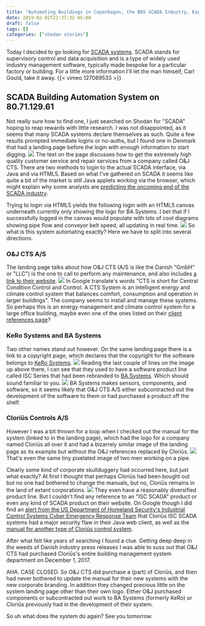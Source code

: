 ```yaml
---
title: "Automating Buildings in Copenhagen, the BAS SCADA Industry, Expandable Controllers, Cloriūs, KeRo, and O&J CTS A/S"
date: 2019-02-02T22:37:32-05:00
draft: false
tags: []
categories: ["shodan stories"]
---
```


Today I decided to go looking for [SCADA systems](https://en.wikipedia.org/wiki/SCADA). SCADA stands for supervisory control and data acquisition and is a type of widely used industry management software, typically made bespoke for a particular factory or building. For a little more information I'll let the man himself, Carl Gould, take it away.
{{< vimeo 127089533 >}}

## SCADA Building Automation System on 80.71.129.61
Not really sure how to find one, I just searched on Shodan for "SCADA" hoping to reap rewards with little research. I was not disappointed, as it seems that many SCADA systems declare themselves as such. Quite a few results prompted immediate logins or no-auths, but I found one in Denmark that had a landing page before the login with enough information to start digging.
![](/images/100Days/Day30/system.png)
The text on the page discusses how to get the extremely high quality customer service and repair services from a company called O&J CTS. There are two methods to login to the actual SCADA interface, via Java and via HTML5. Based on what I've gathered on SCADA it seems like quite a bit of the market is still Java applets working via the browser, which might explain why some analysts are [predicting the oncoming end of the SCADA industry](https://controltrends.org/controltrends-news/news-and-information/11/are-bas-and-scada-systems-doomed-is-blue-pillars-digital-energy-network-next/).

Trying to login via HTML5 yields the following login with an HTML5 canvas underneath currently only showing the logo for BA Systems. I bet that if I successfully logged in the canvas would populate with lots of cool diagrams showing pipe flow and conveyor belt speed, all updating in real time.
![](/images/100Days/Day30/login.png)
So what is this system automating exactly? Here we have to split into several directions.

### O&J CTS A/S
The landing page talks about how O&J CTS (A/S is like the Danish "GmbH" or "LLC") is the one to call to perform any maintenance, and also includes [a link to their website](http://www.oj-cts.dk).
![](/images/100Days/Day30/cts.png)
In Google translate's words "CTS is short for Central Condition Control and Control. A CTS System is an intelligent energy and climate control system that balances comfort, consumption and operation in larger buildings". The company seems to install and manage these systems. So perhaps this is an energy management and climate control system for a large office building, maybe even one of the ones listed on their [client references page](http://www.oj-cts.dk/referencer)?

### KeRo Systems and BA Systems
Two other names stand out however. On the same landing page there is a link to a copyright page, which declares that the copyright for the software belongs to [KeRo Systems](http://www.kero.dk/).
![](/images/100Days/Day30/KeRo.png)
Reading the last couple of lines on the image up above there, I can see that they used to have a software product line called ISC Series that had been rebranded to [BA Systems](http://www.basystems.dk/forside). Which should sound familiar to you.
![](/images/100Days/Day30/basystems2.png)
BA Systems makes sensors, components, and software, so it seems likely that O&J CTS A/S either subcontracted out the development of the software to them or had purchased a product off the shelf.

### Cloriūs Controls A/S
However I was a bit thrown for a loop when I checked out the manual for the system (linked to in the landing page), which had the logo for a company named Cloriūs all over it and had a bizarrely similar image of the landing page as its example but without the O&J references replaced by Cloriūs.
![](/images/100Days/Day30/bizz.png)
That's even the same tiny pixelated image of two men working on a pipe.

Clearly some kind of corporate skullduggery had occurred here, but just what exactly? At first I thought that perhaps Cloriūs had been bought out but no one had bothered to change the manuals, but no, Cloriūs remains in the land of extant corporations.
![](/images/100Days/Day30/clorius2.png)
They even have a reasonably diversified product line. But I couldn't find any reference to an "ISC SCADA" product or even any kind of SCADA product on their website. On Google though I did find an [alert from the US Department of Homeland Security's Industrial Control Systems Cyber Emergency Response Team](https://ics-cert.us-cert.gov/advisories/ICSA-15-013-02) that Cloriūs ISC SCADA systems had a major security flaw in their Java web client, as well as the [manual for another type of Cloriūs control system](http://www.cloriuscontrols.cn/pdf/GB/5005-GB.pdf).

After what felt like years of searching I found a clue. Getting deep deep in the weeds of Danish industry press releases I was able to suss out that O&J CTS had purchased Cloriūs's entire building management system department on December 1, 2017.

AHA. CASE CLOSED. So O&J CTS did purchase a (part) of Cloriūs, and then had never bothered to update the manual for their new systems with the new corporate branding. In addition they changed precious little on the system landing page other than their own logo. Either O&J purchased components or subcontracted out work to BA Systems (formerly KeRo) or Cloriūs previously had in the development of their system.


So uh what does the system do again? See you tomorrow.
